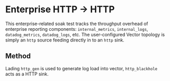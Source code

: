 # Enterprise HTTP -> HTTP

This enterprise-related soak test tracks the throughput overhead of enterprise
reporting components: `internal_metrics`, `internal_logs`, `datadog_metrics`,
`datadog_logs`, etc. The user-configured Vector topology is simply an `http`
source feeding directly in to an `http` sink.

## Method

Lading `http_gen` is used to generate log load into vector, `http_blackhole`
acts as a HTTP sink.
